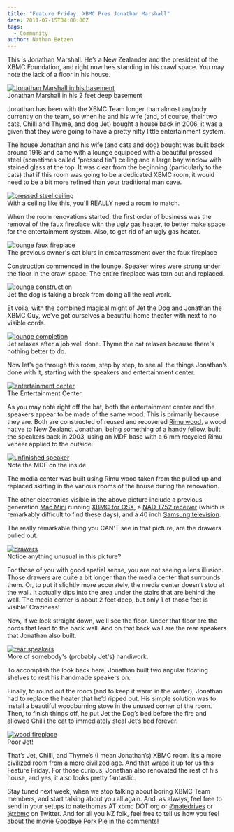 ```yaml
---
title: "Feature Friday: XBMC Pres Jonathan Marshall"
date: 2011-07-15T04:00:00Z
tags:
  - Community
author: Nathan Betzen
---
```


This is Jonathan Marshall. He’s a New Zealander and the president of the XBMC Foundation, and right now he’s standing in his crawl space. You may note the lack of a floor in his house.

[![Jonathan Marshall in his basement](/images/blog/jmarshall_basement-242x300.webp "Jonathan Marshall in his basement")](/images/blog/jmarshall_basement.webp)  
 Jonathan Marshall in his 2 feet deep basement

Jonathan has been with the XBMC Team longer than almost anybody currently on the team, so when he and his wife (and, of course, their two cats, Chilli and Thyme, and dog Jet) bought a house back in 2006, it was a given that they were going to have a pretty nifty little entertainment system.

The house Jonathan and his wife (and cats and dog) bought was built back around 1916 and came with a lounge equipped with a beautiful pressed steel (sometimes called “pressed tin”) ceiling and a large bay window with stained glass at the top. It was clear from the beginning (particularly to the cats) that if this room was going to be a dedicated XBMC room, it would need to be a bit more refined than your traditional man cave.

[![pressed steel ceiling](/images/blog/pressed_steel_ceiling-300x225.webp "pressed steel ceiling")](/images/blog/pressed_steel_ceiling.webp)  
 With a ceiling like this, you'll REALLY need a room to match.

When the room renovations started, the first order of business was the removal of the faux fireplace with the ugly gas heater, to better make space for the entertainment system. Also, to get rid of an ugly gas heater.

[![lounge faux fireplace](/images/blog/lounge_fireplace-300x227.webp "lounge faux fireplace")](/images/blog/lounge_fireplace.webp)  
 The previous owner's cat blurs in embarrassment over the faux fireplace

Construction commenced in the lounge. Speaker wires were strung under the floor in the crawl space. The entire fireplace was torn out and replaced.

[![lounge construction](/images/blog/lounge_construction-300x252.webp "lounge construction")](/images/blog/lounge_construction.webp)  
 Jet the dog is taking a break from doing all the real work.

Et voila, with the combined magical might of Jet the Dog and Jonathan the XBMC Guy, we’ve got ourselves a beautiful home theater with next to no visible cords.

[![lounge completion](/images/blog/lounge_completion-300x222.webp "lounge completion")](/images/blog/lounge_completion.webp)  
 Jet relaxes after a job well done. Thyme the cat relaxes because there's nothing better to do.

Now let’s go through this room, step by step, to see all the things Jonathan’s done with it, starting with the speakers and entertainment center.

[![entertainment center](/images/blog/entertainment_center-300x201.webp "entertainment center")](/images/blog/entertainment_center.webp)  
 The Entertainment Center

As you may note right off the bat, both the entertainment center and the speakers appear to be made of the same wood. This is primarily because they are. Both are constructed of reused and recovered [Rimu wood](https://en.wikipedia.org/wiki/Dacrydium_cupressinum "Rimu Wiki"), a wood native to New Zealand. Jonathan, being something of a handy fellow, built the speakers back in 2003, using an MDF base with a 6 mm recycled Rimu veneer applied to the outside.

[![unfinished speaker](/images/blog/speaker2.webp "unfinished speaker")](/images/blog/speaker2.webp)  
 Note the MDF on the inside.

The media center was built using Rimu wood taken from the pulled up and replaced skirting in the various rooms of the house during the renovation.

The other electronics visible in the above picture include a previous generation [Mac Mini](https://www.amazon.com/gp/product/B002QQ8AJY/ref=as_li_ss_tl?ie=UTF8&tag=thfefi02-20&linkCode=as2&camp=217145&creative=399369&creativeASIN=B002QQ8AJY "Previous Gen Mac Mini") running [XBMC for OSX](https://kodi.wiki/download/ "XBMC Download page"), a [NAD T752 receiver](https://nadelectronics.com/products/av-receivers/T-752-A/V-Surround-Sound-Receiver/ "NAD T752 Receiver Product page") (which is remarkably difficult to find these days), and a 40 inch [Samsung television](https://www.amazon.com/gp/product/B004N866S0/ref=as_li_ss_tl?ie=UTF8&tag=thfefi02-20&linkCode=as2&camp=217145&creative=399373&creativeASIN=B004N866S0 "Samsung television").

The really remarkable thing you CAN’T see in that picture, are the drawers pulled out.

[![drawers](/images/blog/drawers-200x300.webp "drawers")](/images/blog/drawers.webp)  
 Notice anything unusual in this picture?

For those of you with good spatial sense, you are not seeing a lens illusion. Those drawers are quite a bit longer than the media center that surrounds them. Or, to put it slightly more accurately, the media center doesn’t stop at the wall. It actually dips into the area under the stairs that are behind the wall. The media center is about 2 feet deep, but only 1 of those feet is visible! Craziness!

Now, if we look straight down, we’ll see the floor. Under that floor are the cords that lead to the back wall. And on that back wall are the rear speakers that Jonathan also built.

[![rear speakers](/images/blog/rear_speakers-300x200.webp "rear speakers")](/images/blog/rear_speakers.webp)  
 More of somebody's (probably Jet's) handiwork.

To accomplish the look back here, Jonathan built two angular floating shelves to rest his handmade speakers on.

Finally, to round out the room (and to keep it warm in the winter), Jonathan had to replace the heater that he’d ripped out. His simple solution was to install a beautiful woodburning stove in the unused corner of the room. Then, to finish things off, he put Jet the Dog’s bed before the fire and allowed Chilli the cat to immediately steal Jet’s bed forever.

[![wood fireplace](/images/blog/wood_fireplace-300x200.webp "wood fireplace")](/images/blog/wood_fireplace.webp)  
 Poor Jet!

That’s Jet, Chilli, and Thyme’s (I mean Jonathan’s) XBMC room. It’s a more civilized room from a more civilized age. And that wraps it up for us this Feature Friday. For those curious, Jonathan also renovated the rest of his house, and yes, it also looks pretty fantastic.

Stay tuned next week, when we stop talking about boring XBMC Team members, and start talking about you all again. And, as always, feel free to send in your setups to natethomas AT xbmc DOT org or [@natedrives](https://twitter.com/ "@natedrives") or [@xbmc](https://twitter.com/ "@xbmc") on Twitter. And for all you NZ folk, feel free to tell us how you feel about the movie [Goodbye Pork Pie](https://en.wikipedia.org/wiki/Goodbye_Pork_Pie "Goodbye Pork Pie") in the comments!
